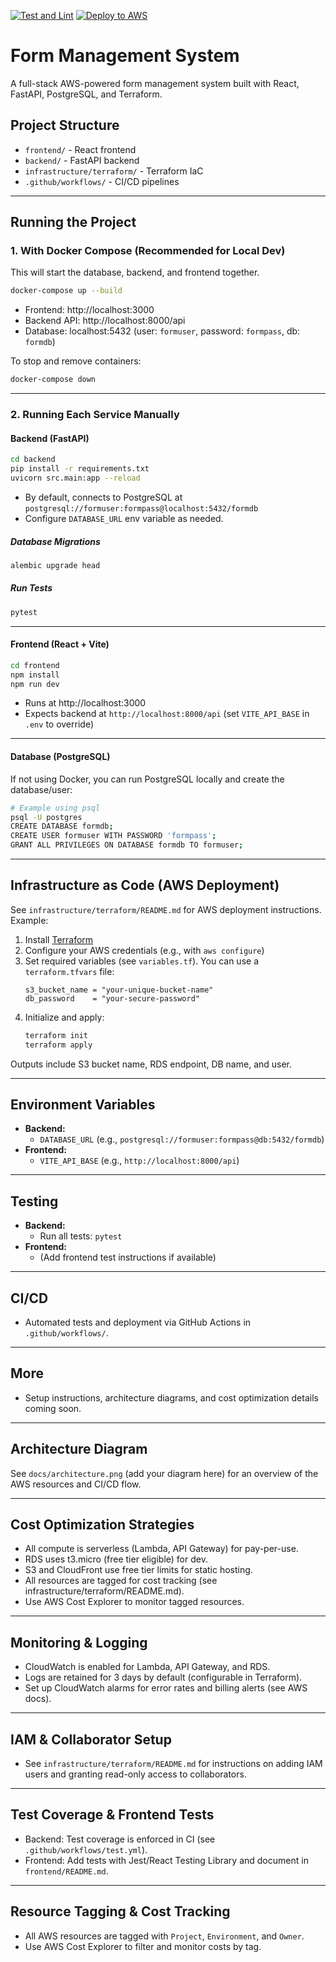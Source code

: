 [![Test and Lint](https://github.com/likithad18/FormManagement-System/actions/workflows/test.yml/badge.svg)](https://github.com/likithad18/FormManagement-System/actions/workflows/test.yml)
[![Deploy to AWS](https://github.com/likithad18/FormManagement-System/actions/workflows/deploy.yml/badge.svg)](https://github.com/likithad18/FormManagement-System/actions/workflows/deploy.yml)

# Form Management System

A full-stack AWS-powered form management system built with React, FastAPI, PostgreSQL, and Terraform.

## Project Structure

- `frontend/` - React frontend
- `backend/` - FastAPI backend
- `infrastructure/terraform/` - Terraform IaC
- `.github/workflows/` - CI/CD pipelines

---

## Running the Project

### 1. With Docker Compose (Recommended for Local Dev)

This will start the database, backend, and frontend together.

```bash
docker-compose up --build
```

- Frontend: http://localhost:3000
- Backend API: http://localhost:8000/api
- Database: localhost:5432 (user: `formuser`, password: `formpass`, db: `formdb`)

To stop and remove containers:
```bash
docker-compose down
```

---

### 2. Running Each Service Manually

#### Backend (FastAPI)

```bash
cd backend
pip install -r requirements.txt
uvicorn src.main:app --reload
```

- By default, connects to PostgreSQL at `postgresql://formuser:formpass@localhost:5432/formdb`
- Configure `DATABASE_URL` env variable as needed.

##### Database Migrations

```bash
alembic upgrade head
```

##### Run Tests

```bash
pytest
```

---

#### Frontend (React + Vite)

```bash
cd frontend
npm install
npm run dev
```

- Runs at http://localhost:3000
- Expects backend at `http://localhost:8000/api` (set `VITE_API_BASE` in `.env` to override)

---

#### Database (PostgreSQL)

If not using Docker, you can run PostgreSQL locally and create the database/user:

```bash
# Example using psql
psql -U postgres
CREATE DATABASE formdb;
CREATE USER formuser WITH PASSWORD 'formpass';
GRANT ALL PRIVILEGES ON DATABASE formdb TO formuser;
```

---

## Infrastructure as Code (AWS Deployment)

See `infrastructure/terraform/README.md` for AWS deployment instructions. Example:

1. Install [Terraform](https://www.terraform.io/downloads.html)
2. Configure your AWS credentials (e.g., with `aws configure`)
3. Set required variables (see `variables.tf`). You can use a `terraform.tfvars` file:
   ```hcl
   s3_bucket_name = "your-unique-bucket-name"
   db_password    = "your-secure-password"
   ```
4. Initialize and apply:
   ```bash
   terraform init
   terraform apply
   ```

Outputs include S3 bucket name, RDS endpoint, DB name, and user.

---

## Environment Variables

- **Backend:**
  - `DATABASE_URL` (e.g., `postgresql://formuser:formpass@db:5432/formdb`)
- **Frontend:**
  - `VITE_API_BASE` (e.g., `http://localhost:8000/api`)

---

## Testing

- **Backend:**
  - Run all tests: `pytest`
- **Frontend:**
  - (Add frontend test instructions if available)

---

## CI/CD

- Automated tests and deployment via GitHub Actions in `.github/workflows/`.

---

## More

- Setup instructions, architecture diagrams, and cost optimization details coming soon.

---

## Architecture Diagram

See `docs/architecture.png` (add your diagram here) for an overview of the AWS resources and CI/CD flow.

---

## Cost Optimization Strategies
- All compute is serverless (Lambda, API Gateway) for pay-per-use.
- RDS uses t3.micro (free tier eligible) for dev.
- S3 and CloudFront use free tier limits for static hosting.
- All resources are tagged for cost tracking (see infrastructure/terraform/README.md).
- Use AWS Cost Explorer to monitor tagged resources.

---

## Monitoring & Logging
- CloudWatch is enabled for Lambda, API Gateway, and RDS.
- Logs are retained for 3 days by default (configurable in Terraform).
- Set up CloudWatch alarms for error rates and billing alerts (see AWS docs).

---

## IAM & Collaborator Setup
- See `infrastructure/terraform/README.md` for instructions on adding IAM users and granting read-only access to collaborators.

---

## Test Coverage & Frontend Tests
- Backend: Test coverage is enforced in CI (see `.github/workflows/test.yml`).
- Frontend: Add tests with Jest/React Testing Library and document in `frontend/README.md`.

---

## Resource Tagging & Cost Tracking
- All AWS resources are tagged with `Project`, `Environment`, and `Owner`.
- Use AWS Cost Explorer to filter and monitor costs by tag. 